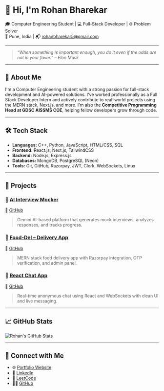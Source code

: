 # 👋 Hi, I'm Rohan Bharekar

🎓 Computer Engineering Student | 💻 Full-Stack Developer | ⚙️ Problem Solver  
📍 Pune, India | 📬 rohanbharekar5@gmail.com

---

> _“When something is important enough, you do it even if the odds are not in your favor.” – Elon Musk_

---

## 🧠 About Me

I'm a Computer Engineering student with a strong passion for full-stack development and AI-powered solutions. I've worked professionally as a Full Stack Developer Intern and actively contribute to real-world projects using the MERN stack, Next.js, and more. I'm also the **Competitive Programming Head at GDSC AISSMS COE**, helping fellow developers grow through code.

---

## 🛠️ Tech Stack

- **Languages:** C++, Python, JavaScript, HTML/CSS, SQL
- **Frontend:** React.js, Next.js, TailwindCSS
- **Backend:** Node.js, Express.js
- **Databases:** MongoDB, PostgreSQL (Neon)
- **Tools:** Git, GitHub, Razorpay, JWT, Clerk, WebSockets, Linux

---

## 🚀 Projects

### 🎤 [AI Interview Mocker](https://ai-interview-mocker-lovat.vercel.app/)  
🔗 [GitHub](https://github.com/rohan-bharekar-31/AI-Interview-Mocker)  
> Gemini AI-based platform that generates mock interviews, analyzes responses, and tracks progress.

### 🍔 [Food-Del – Delivery App](https://food-delivery-frontend-7i1i.onrender.com/)  
🔗 [GitHub](https://github.com/rohan-bharekar-31/Food-Delivery)  
> MERN stack food delivery app with Razorpay integration, OTP verification, and admin panel.

### 💬 [React Chat App](https://simple-chat-application-client.onrender.com/)  
🔗 [GitHub](https://github.com/rohan-bharekar-31/Simple-Chat-Application)  
> Real-time anonymous chat using React and WebSockets with clean UI and live messaging.

---

## 📈 GitHub Stats

![Rohan's GitHub Stats](https://github-readme-stats.vercel.app/api?username=rohan-bharekar-31&show_icons=true&theme=radical)

---

## 🔗 Connect with Me

- 🌐 [Portfolio Website](https://rohan-bharekar-31.github.io/Portfolio/)
- 💼 [LinkedIn](https://www.linkedin.com/in/rohan-bharekar-04a1aa258/)
- 🧠 [LeetCode](https://leetcode.com/u/rohanbharekar5/)
- 🧑‍💻 [GitHub](https://github.com/rohan-bharekar-31)


